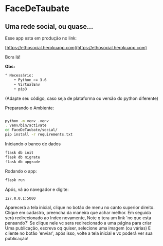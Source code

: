 # FaceDeTaubate
## Uma rede social, ou quase...


Esse app esta em produção no link:

[https://ethosocial.herokuapp.com](https://ethosocial.herokuapp.com)


Bora lá!

__Obs:__
```sh
° Necessário:
    • Python >= 3.6
    • VirtualEnv
    • pip3
```

(Adapte seu código, caso seja de plataforma
ou versão do python diferente)

Preparando o Ambiente:
```sh

python -m venv .venv
. venv/bin/activate
cd FaceDeTaubate/social/
pip install -r requirements.txt

```

Iniciando o banco de dados
```sh
flask db init
flask db migrate
flask db upgrade
```

Rodando o app:
```sh
flask run
```

Após, vá ao navegador e digite:
```sh
127.0.0.1:5000
```

Aparecerá a tela inicial, 
clique no botão de menu no canto superior direito.
Clique em cadastro, preencha da maneira que achar melhor.
Em seguida será redirecionado ao Index novamente,
Note q tera um link 'no que esta pensando?' 
Se clique nele vc sera redirecionado a uma página para criar
Uma publicação, escreva oq quiser, selecione uma imagem (ou várias)
E cliente no botão 'enviar', após isso, volte a tela inicial e vc poderá ver sua publicação!
